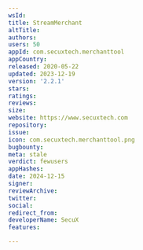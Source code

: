 ```yaml
---
wsId: 
title: StreamMerchant
altTitle: 
authors: 
users: 50
appId: com.secuxtech.merchanttool
appCountry: 
released: 2020-05-22
updated: 2023-12-19
version: '2.2.1'
stars: 
ratings: 
reviews: 
size: 
website: https://www.secuxtech.com
repository: 
issue: 
icon: com.secuxtech.merchanttool.png
bugbounty: 
meta: stale
verdict: fewusers
appHashes: 
date: 2024-12-15
signer: 
reviewArchive: 
twitter: 
social: 
redirect_from: 
developerName: SecuX
features: 

---
```


